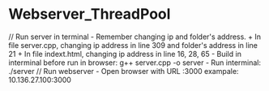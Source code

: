 # Webserver_ThreadPool
// Run server in terminal
	- Remember changing ip and folder's address. 
		+ In file server.cpp, changing ip address in line 309 and folder's address in line 21
		+ In file indext.html, changing ip address in line 16, 28, 65
	- Build in interminal before run in browser: g++ server.cpp -o server
	- Run interminal: ./server
// Run webserver
	- Open browser with URL <ip address>:3000
		exampale: 10.136.27.100:3000